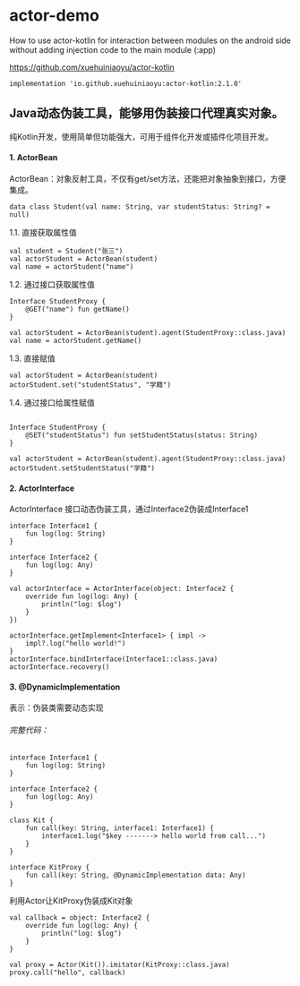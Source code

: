# actor-demo
How to use actor-kotlin for interaction between modules on the android side without adding injection code to the main module (:app)

https://github.com/xuehuiniaoyu/actor-kotlin

```
implementation 'io.github.xuehuiniaoyu:actor-kotlin:2.1.0'
```

## Java动态伪装工具，能够用伪装接口代理真实对象。

纯Kotlin开发，使用简单但功能强大，可用于组件化开发或插件化项目开发。

#### 1. ActorBean
ActorBean：对象反射工具，不仅有get/set方法，还能把对象抽象到接口，方便集成。

```
data class Student(val name: String, var studentStatus: String? = null)
```

1.1. 直接获取属性值

```
val student = Student("张三")
val actorStudent = ActorBean(student)
val name = actorStudent("name")
```

1.2. 通过接口获取属性值
```
Interface StudentProxy {
    @GET("name") fun getName()
}

val actorStudent = ActorBean(student).agent(StudentProxy::class.java)
val name = actorStudent.getName()
```

1.3. 直接赋值

```
val actorStudent = ActorBean(student)
actorStudent.set("studentStatus", "学籍")
```

1.4. 通过接口给属性赋值

```

Interface StudentProxy {
    @SET("studentStatus") fun setStudentStatus(status: String)
}

val actorStudent = ActorBean(student).agent(StudentProxy::class.java)
actorStudent.setStudentStatus("学籍")
```

#### 2. ActorInterface
ActorInterface 接口动态伪装工具，通过Interface2伪装成Interface1
```
interface Interface1 {
    fun log(log: String)
}

```

```
interface Interface2 {
    fun log(log: Any)
}
```

```
val actorInterface = ActorInterface(object: Interface2 {
    override fun log(log: Any) {
        println("log: $log")
    }
})

actorInterface.getImplement<Interface1> { impl ->
    impl?.log("hello world!")
}
actorInterface.bindInterface(Interface1::class.java)
actorInterface.recovery()
```


#### 3. @DynamicImplementation
表示：伪装类需要动态实现


###### 完整代码：
```
interface Interface1 {
    fun log(log: String)
}

interface Interface2 {
    fun log(log: Any)
}
```
```
class Kit {
    fun call(key: String, interface1: Interface1) {
        interface1.log("$key -------> hello world from call...")
    }
}
```

```
interface KitProxy {
    fun call(key: String, @DynamicImplementation data: Any)
}
```

利用Actor让KitProxy伪装成Kit对象

```
val callback = object: Interface2 {
    override fun log(log: Any) {
        println("log: $log")
    }
}

val proxy = Actor(Kit()).imitator(KitProxy::class.java)
proxy.call("hello", callback)
```
